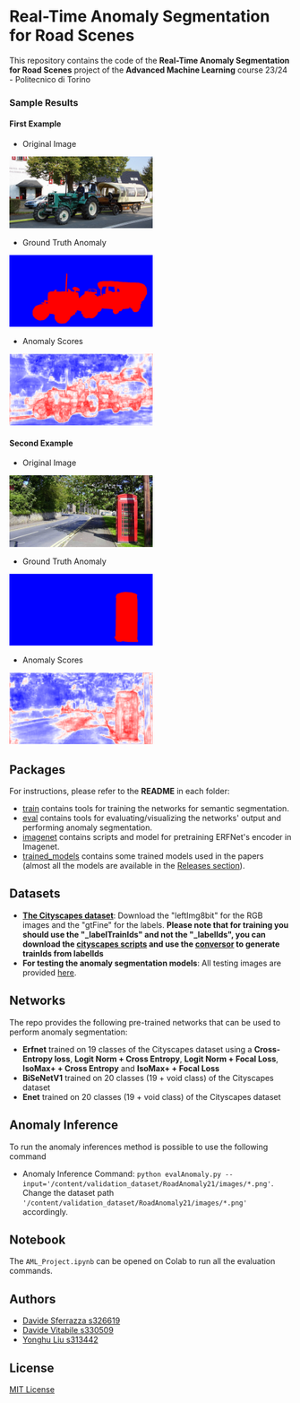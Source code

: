 # Real-Time Anomaly Segmentation for Road Scenes
This repository contains the code of the __Real-Time Anomaly Segmentation for Road Scenes__ project of the __Advanced Machine Learning__ course 23/24 - Politecnico di Torino

### Sample Results

#### First Example

* Original Image <br/>
<img src="eval/saved_anomalies/tractor.png" alt="Tractor" style="height:128px;width:256px;"/>

* Ground Truth Anomaly <br/>
<img src="eval/saved_anomalies/tractor_label.png" alt="Tractor Ground Truth Anomaly" style="height:128px;width:256px;"/>

* Anomaly Scores <br/>
<img src="eval/saved_anomalies/tractor_anomaly_scores.png" alt="Tractor Anomaly Scores" style="height:128px;width:256px;"/>

#### Second Example

* Original Image <br/>
<img src="eval/saved_anomalies/phone_box.png" alt="Phone Box" style="height:128px;width:256px;"/>

* Ground Truth Anomaly <br/>
<img src="eval/saved_anomalies/phone_box_label.png" alt="Phone Box Truth Anomaly" style="height:128px;width:256px;"/>

* Anomaly Scores <br/>
<img src="eval/saved_anomalies/phone_box_anomaly_scores.png" alt="Phone Box Anomaly Scores" style="height:128px;width:256px;"/>

## Packages
For instructions, please refer to the __README__ in each folder:

* [train](train) contains tools for training the networks for semantic segmentation.
* [eval](eval) contains tools for evaluating/visualizing the networks' output and performing anomaly segmentation.
* [imagenet](imagenet) contains scripts and model for pretraining ERFNet's encoder in Imagenet.
* [trained_models](trained_models) contains some trained models used in the papers (almost all the models are available in the [Releases section](https://github.com/FarInHeight/Real-Time-Anomaly-Segmentation-for-Road-Scenes/releases/tag/v3.0.0)). 

## Datasets

* [**The Cityscapes dataset**](https://www.cityscapes-dataset.com/): Download the "leftImg8bit" for the RGB images and the "gtFine" for the labels. **Please note that for training you should use the "_labelTrainIds" and not the "_labelIds", you can download the [cityscapes scripts](https://github.com/mcordts/cityscapesScripts) and use the [conversor](https://github.com/mcordts/cityscapesScripts/blob/master/cityscapesscripts/preparation/createTrainIdLabelImgs.py) to generate trainIds from labelIds**
* **For testing the anomaly segmentation models**: All testing images are provided [here](https://drive.google.com/file/d/1r2eFANvSlcUjxcerjC8l6dRa0slowMpx/view).

## Networks
The repo provides the following pre-trained networks that can be used to perform anomaly segmentation:
* __Erfnet__ trained on 19 classes of the Cityscapes dataset using a __Cross-Entropy loss__, __Logit Norm + Cross Entropy__, __Logit Norm + Focal Loss__, __IsoMax+ + Cross Entropy__ and __IsoMax+ + Focal Loss__
* __BiSeNetV1__ trained on 20 classes (19 + void class) of the Cityscapes dataset
* __Enet__ trained on 20 classes (19 + void class) of the Cityscapes dataset


## Anomaly Inference
To run the anomaly inferences method is possible to use the following command
* Anomaly Inference Command: ```python evalAnomaly.py --input='/content/validation_dataset/RoadAnomaly21/images/*.png'```. Change the dataset path ```'/content/validation_dataset/RoadAnomaly21/images/*.png'``` accordingly.

## Notebook
The `AML_Project.ipynb` can be opened on Colab to run all the evaluation commands.

## Authors

- [Davide Sferrazza s326619](https://github.com/FarInHeight/)
- [Davide Vitabile s330509](https://github.com/Vitabile/)
- [Yonghu Liu s313442](https://github.com/Liu-Yonghu)

## License
[MIT License](LICENSE)